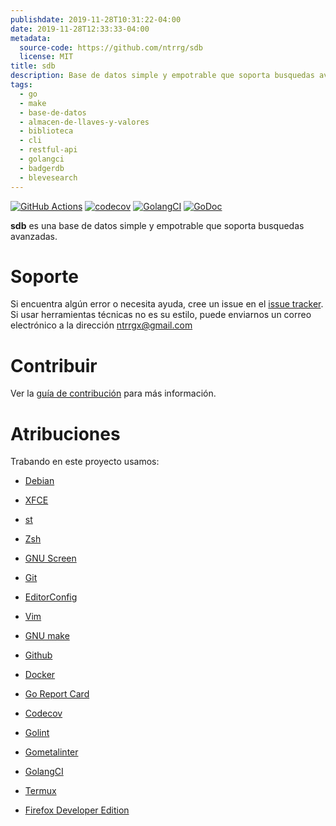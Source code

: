 ```yaml
---
publishdate: 2019-11-28T10:31:22-04:00
date: 2019-11-28T12:33:33-04:00
metadata:
  source-code: https://github.com/ntrrg/sdb
  license: MIT
title: sdb
description: Base de datos simple y empotrable que soporta busquedas avanzadas.
tags:
  - go
  - make
  - base-de-datos
  - almacen-de-llaves-y-valores
  - biblioteca
  - cli
  - restful-api
  - golangci
  - badgerdb
  - blevesearch
---
```


[![GitHub Actions](https://github.com/ntrrg/sdb/workflows/Go/badge.svg)](https://github.com/ntrrg/sdb/actions?query=workflow:Go)
[![codecov](https://codecov.io/gh/ntrrg/sdb/branch/master/graph/badge.svg)](https://codecov.io/gh/ntrrg/sdb)
[![GolangCI](https://golangci.com/badges/github.com/ntrrg/sdb.svg)](https://golangci.com/r/github.com/ntrrg/sdb)
[![GoDoc](https://godoc.org/nt.web.ve/go/sdb/pkg/sdb?status.svg)](https://godoc.org/nt.web.ve/go/sdb/pkg/sdb)

**sdb** es una base de datos simple y empotrable que soporta busquedas
avanzadas.

# Soporte

Si encuentra algún error o necesita ayuda, cree un issue en el [issue tracker](https://github.com/ntrrg/sdb/issues).
Si usar herramientas técnicas no es su estilo, puede enviarnos un correo
electrónico a la dirección ntrrgx@gmail.com

# Contribuir

Ver la [guía de contribución](https://github.com/ntrrg/sdb/blob/master/CONTRIBUTING.md)
para más información.

# Atribuciones

Trabando en este proyecto usamos:

* [Debian](https://www.debian.org/)

* [XFCE](https://xfce.org/)

* [st](https://st.suckless.org/)

* [Zsh](http://www.zsh.org/)

* [GNU Screen](https://www.gnu.org/software/screen)

* [Git](https://git-scm.com/)

* [EditorConfig](http://editorconfig.org/)

* [Vim](https://www.vim.org/)

* [GNU make](https://www.gnu.org/software/make/)

* [Github](https://github.com)

* [Docker](https://docker.com)

* [Go Report Card](https://goreportcard.com)

* [Codecov](https://codecov.io)

* [Golint](https://github.com/golang/lint/)

* [Gometalinter](https://github.com/alecthomas/gometalinter)

* [GolangCI](https://golangci.com)

* [Termux](https://termux.com)

* [Firefox Developer Edition](https://www.mozilla.org/en-US/firefox/developer/)

